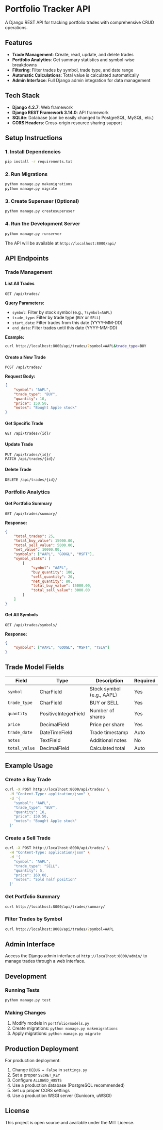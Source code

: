 # Portfolio Tracker API

A Django REST API for tracking portfolio trades with comprehensive CRUD operations.

## Features

- **Trade Management**: Create, read, update, and delete trades
- **Portfolio Analytics**: Get summary statistics and symbol-wise breakdowns
- **Filtering**: Filter trades by symbol, trade type, and date range
- **Automatic Calculations**: Total value is calculated automatically
- **Admin Interface**: Full Django admin integration for data management

## Tech Stack

- **Django 4.2.7**: Web framework
- **Django REST Framework 3.14.0**: API framework
- **SQLite**: Database (can be easily changed to PostgreSQL, MySQL, etc.)
- **CORS Headers**: Cross-origin resource sharing support

## Setup Instructions

### 1. Install Dependencies

```bash
pip install -r requirements.txt
```

### 2. Run Migrations

```bash
python manage.py makemigrations
python manage.py migrate
```

### 3. Create Superuser (Optional)

```bash
python manage.py createsuperuser
```

### 4. Run the Development Server

```bash
python manage.py runserver
```

The API will be available at `http://localhost:8000/api/`

## API Endpoints

### Trade Management

#### List All Trades
```
GET /api/trades/
```

**Query Parameters:**
- `symbol`: Filter by stock symbol (e.g., `?symbol=AAPL`)
- `trade_type`: Filter by trade type (`BUY` or `SELL`)
- `start_date`: Filter trades from this date (YYYY-MM-DD)
- `end_date`: Filter trades until this date (YYYY-MM-DD)

**Example:**
```bash
curl http://localhost:8000/api/trades/?symbol=AAPL&trade_type=BUY
```

#### Create a New Trade
```
POST /api/trades/
```

**Request Body:**
```json
{
    "symbol": "AAPL",
    "trade_type": "BUY",
    "quantity": 10,
    "price": 150.50,
    "notes": "Bought Apple stock"
}
```

#### Get Specific Trade
```
GET /api/trades/{id}/
```

#### Update Trade
```
PUT /api/trades/{id}/
PATCH /api/trades/{id}/
```

#### Delete Trade
```
DELETE /api/trades/{id}/
```

### Portfolio Analytics

#### Get Portfolio Summary
```
GET /api/trades/summary/
```

**Response:**
```json
{
    "total_trades": 25,
    "total_buy_value": 15000.00,
    "total_sell_value": 5000.00,
    "net_value": 10000.00,
    "symbols": ["AAPL", "GOOGL", "MSFT"],
    "symbol_stats": [
        {
            "symbol": "AAPL",
            "buy_quantity": 100,
            "sell_quantity": 20,
            "net_quantity": 80,
            "total_buy_value": 15000.00,
            "total_sell_value": 3000.00
        }
    ]
}
```

#### Get All Symbols
```
GET /api/trades/symbols/
```

**Response:**
```json
{
    "symbols": ["AAPL", "GOOGL", "MSFT", "TSLA"]
}
```

## Trade Model Fields

| Field | Type | Description | Required |
|-------|------|-------------|----------|
| `symbol` | CharField | Stock symbol (e.g., AAPL) | Yes |
| `trade_type` | CharField | BUY or SELL | Yes |
| `quantity` | PositiveIntegerField | Number of shares | Yes |
| `price` | DecimalField | Price per share | Yes |
| `trade_date` | DateTimeField | Trade timestamp | Auto |
| `notes` | TextField | Additional notes | No |
| `total_value` | DecimalField | Calculated total | Auto |

## Example Usage

### Create a Buy Trade
```bash
curl -X POST http://localhost:8000/api/trades/ \
  -H "Content-Type: application/json" \
  -d '{
    "symbol": "AAPL",
    "trade_type": "BUY",
    "quantity": 10,
    "price": 150.50,
    "notes": "Bought Apple stock"
  }'
```

### Create a Sell Trade
```bash
curl -X POST http://localhost:8000/api/trades/ \
  -H "Content-Type: application/json" \
  -d '{
    "symbol": "AAPL",
    "trade_type": "SELL",
    "quantity": 5,
    "price": 160.00,
    "notes": "Sold half position"
  }'
```

### Get Portfolio Summary
```bash
curl http://localhost:8000/api/trades/summary/
```

### Filter Trades by Symbol
```bash
curl http://localhost:8000/api/trades/?symbol=AAPL
```

## Admin Interface

Access the Django admin interface at `http://localhost:8000/admin/` to manage trades through a web interface.

## Development

### Running Tests
```bash
python manage.py test
```

### Making Changes
1. Modify models in `portfolio/models.py`
2. Create migrations: `python manage.py makemigrations`
3. Apply migrations: `python manage.py migrate`

## Production Deployment

For production deployment:

1. Change `DEBUG = False` in `settings.py`
2. Set a proper `SECRET_KEY`
3. Configure `ALLOWED_HOSTS`
4. Use a production database (PostgreSQL recommended)
5. Set up proper CORS settings
6. Use a production WSGI server (Gunicorn, uWSGI)

## License

This project is open source and available under the MIT License.